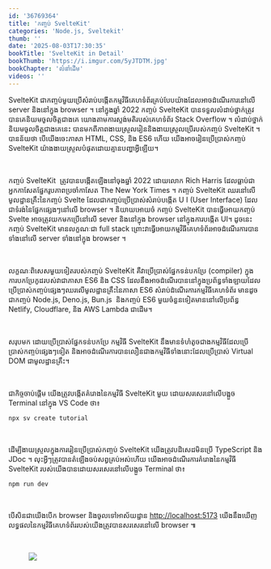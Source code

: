 ```yaml
---
id: '36769364'
title: 'កញ្ចប់ SvelteKit'
categories: 'Node.js, Sveltekit'
thumb: ''
date: '2025-08-03T17:30:35'
bookTitle: 'SvelteKit in Detail'
bookThumb: 'https://i.imgur.com/5yJTDTM.jpg'
bookChapter: 'លំនាំ​ដើម'
videos: ''
---
```

<p>SvelteKit ជាកញ្ចប់​​មួយប្រើ​សំរាប់​បង្កើត​កម្មវិធី​គេហទំព័រ​គ្រប់​បែប​យ៉ាង​​ដែល​អាច​ដំណើរការ​​នៅ​លើ server និង​​នៅ​ក្នុង browser ។ នៅ​ក្នុង​ឆ្នាំ 2022 កញ្ចប់ SvelteKit បាន​ទទួល​លំដាប់​​ថ្នាក់​ត្រូវ​បាន​គេ​និយម​ចូល​ចិត្ត​ជាង​គេ​ យោង​តាម​ការស្ទង់​មតិ​របស់​គេហទំព័រ Stack Overflow ។ លំដាប់​ថ្នាក់​និយម​ចូលចិត្ត​ជាង​គេ​នេះ​ បាន​មក​ពី​ភាពងាយ​ស្រួល​រៀន​និង​ងាយ​ស្រួល​ប្រើ​របស់​កញ្ចប់ SvelteKit ។ បាន​ន័យ​ថា បើ​យើង​ចេះ​ភាសា HTML, CSS, និង ES6 ហើយ យើង​អាច​រៀន​ប្រើប្រាស់​កញ្ចប់ SvelteKit យ៉ាង​ងាយ​ស្រួល​បំផុត​ដោយ​គ្មាន​បញ្ហា​អ្វី​ឡើយ​។</p><p>&nbsp;</p><p>កញ្ចប់ SvelteKit &nbsp;​ត្រូវ​បាន​បង្កើត​ឡើង​នៅ​ចុង​ឆ្នាំ​ 2022 ដោយ​លោក Rich Harris ដែល​ធ្លាប់ជា​អ្នក​កាសែត​ផ្នែក​រូបភាព​ប្រចាំ​កាសែត The New York Times ។ កញ្ចប់ SvelteKit ​​ឈរ​នៅ​លើ​​មូលដ្ឋាន​គ្រឹះ​នៃ​កញ្ចប់ Svelte ដែល​ជា​កញ្ចប់​ប្រើប្រាស់​សំរាប់​បង្កើត U I (User Interface) ដែល​ជា​ទំរង់​នៃ​ផ្នែក​ផ្សេង​ៗ​នៅ​លើ browser ។ និយាយ​អោយ​ចំ កញ្ចប់ SvelteKit បាន​ធ្វើ​អោយ​កញ្ចប់ Svelte អាច​ត្រូវ​យក​មក​ប្រើនៅ​លើ sever និង​នៅ​ក្នុង browser នៅ​ក្នុង​ការបង្កើត UI។ ដូចនេះ កញ្ចប់ SvelteKit មាន​លក្ខណៈ​ជា full stack ព្រោះ​វា​ធ្វើ​អោយ​កម្មវិធី​គេហទំព័រ​អាច​ដំណើរការ​បាន​ទាំង​នៅ​លើ server ទាំង​នៅ​ក្នុង browser ។</p><p>&nbsp;</p><p>លក្ខណៈ​ពិសេស​មួយ​ទៀត​របស់​កញ្ចប់ SvelteKit គឺ​វា​ប្រើប្រាស់​ផ្នែក​ទន់​បក​ប្រែ (compiler) ក្នុង​ការបកប្រែ​កូដ​របស់​វា​ជា​ភាសា ES6 និង CSS ​​​ដែលនឹង​អាច​ដំណើរបាន​នៅ​ក្នុង​ប្រព័ន្ធ​ទាំងឡាយ​ដែល​ប្រើប្រាស់​កញ្ចប់​ផ្សេង​ៗ​ឈរ​លើ​មូលដ្ឋាន​គ្រឹះ​នៃ​​ភាសា ES6 សំរាប់​ដំណើរការ​កម្មវិធី​គេហទំព័រ​​ មាន​ដូច​ជា​កញ្ចប់ Node.js, Deno.js, Bun.js &nbsp;និង​កញ្ចប់ ES6 មួយ​ចំនួន​ទៀត​មាន​នៅ​លើ​ប្រព័ន្ធ Netlify, Cloudflare, និង AWS Lambda ជា​ដើម​។</p><p>&nbsp;</p><p>សរុប​មក ដោយ​ប្រើប្រាស់​ផ្នែក​ទន់​បកប្រែ កម្មវិធី SvelteKit នឹង​​មាន​ទំហំ​តូច​ជាង​កម្មវិធី​​ដែល​ប្រើប្រាស់​កញ្ចប់​ផ្សេង​ៗទៀត និង​អាច​ដំណើរការ​បាន​លឿន​ជាង​កម្មវិធី​ទាំងនោះ​​ដែល​ប្រើប្រាស់ Virtual DOM ជា​មូលដ្ឋាន​គ្រឹះ​។</p><p>&nbsp;</p><p>ជាកិច្ច​ចាប់​ផ្តើម យើង​ត្រូវ​បង្កើត​គំរោង​នៃ​កម្មវិធី SvelteKit មួយ​ ដោយ​សរសេរ​នៅ​លើ​បង្អួច Terminal នៅ​ក្នុង VS Code ថា៖</p><pre><code class="language-javascript">npx sv create tutorial</code></pre><p>&nbsp;</p><p>ដើម្បី​ងាយ​ស្រួល​ក្នុងការ​​រៀន​ប្រើប្រាស់​កញ្ចប់ SvelteKit យើង​ត្រូវ​បដិសេដ​មិន​ប្រើ​ TypeScript និង JDoc ។​ លុះ​អ្វី​ៗ​ត្រូវ​បាន​តំឡើង​ចប់​សព្វ​គ្រប់​អស់​ហើយ យើង​អាច​ដំណើរ​ការ​គំរោង​នៃ​កម្មវិធី SvelteKit របស់​យើង​បាន​ដោយ​​សរសេរ​នៅ​លើ​បង្អួច Terminal ថា៖</p><pre><code class="language-javascript">npm run dev</code></pre><p>&nbsp;</p><p>បើ​សិន​ជា​យើង​បើក browser ​​និងចូល​ទៅ​អាស័យ​ដ្ឋាន <a href="http://localhost:5173">http://localhost:5173</a> ​​​​​​យើងនឹង​ឃើញ​លទ្ធផល​នៃ​កម្មវិធី​គេហទំព័រ​របស់​យើង​ត្រូវ​បាន​សរសេរ​នៅ​លើ browser ៕</p><p>&nbsp;</p><figure class="image"><img src="https://i.imgur.com/Jr0szaP.png"></figure>